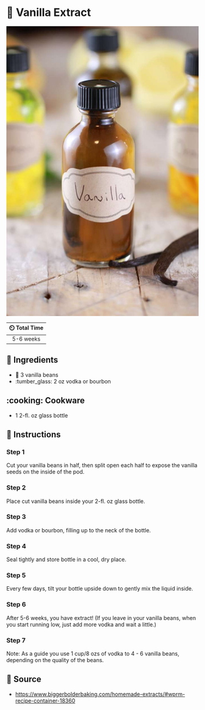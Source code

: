 # :icecream: Vanilla Extract

![Vanilla Extract](../../assets/images/vanilla-extract.jpg)

| :timer_clock: Total Time |
|:-----------------------: |
| 5-6 weeks |

## :salt: Ingredients

- :icecream: 3 vanilla beans
- :tumber_glass: 2 oz vodka or bourbon

## :cooking: Cookware

- 1 2-fl. oz glass bottle

## :pencil: Instructions

### Step 1

Cut your vanilla beans in half, then split open each half to expose the vanilla seeds on the inside of the pod.

### Step 2

Place cut vanilla beans inside your 2-fl. oz glass bottle.

### Step 3

Add vodka or bourbon, filling up to the neck of the bottle.

### Step 4

Seal tightly and store bottle in a cool, dry place.

### Step 5

Every few days, tilt your bottle upside down to gently mix the liquid inside.

### Step 6

After 5-6 weeks, you have extract! (If you leave in your vanilla beans, when you start running low, just add more vodka
and wait a little.)

### Step 7

Note: As a guide you use 1 cup/8 ozs of vodka to 4 - 6 vanilla beans, depending on the quality of the beans.

## :link: Source

- <https://www.biggerbolderbaking.com/homemade-extracts/#wprm-recipe-container-18360>
